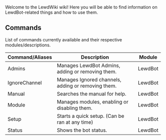 Welcome to the LewdWiki wiki!
Here you will be able to find information on LewdBot-related things and how to use them.

## Commands
List of commands currently available and their respective modules/descriptions.

| Command/Aliases | Description                                        | Module  |
|-----------------|----------------------------------------------------|---------|
| Admins          | Manages LewdBot Admins, adding or removing them.   | LewdBot |
| IgnoreChannel   | Manages Ignored channels, adding or removing them. | LewdBot |
| Manual          | Searches the manual for help.                      | LewdBot |
| Module          | Manages modules, enabling or disabling them.       | LewdBot |
| Setup           | Starts a quick setup. (Can be ran at any time)     | LewdBot |
| Status          | Shows the bot status.                              | LewdBot |